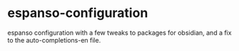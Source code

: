 # espanso-configuration
espanso configuration with a few tweaks to packages for obsidian, and a fix to the auto-completions-en file. 
